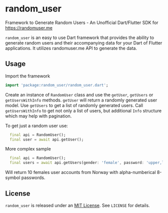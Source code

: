 # random_user
Framework to Generate Random Users - An Unofficial Dart/Flutter SDK for https://randomuser.me

`random_user` is an easy to use Dart framework that provides the ability to generate random users and their accompanying data for your Dart of Flutter applications. It utilizes randomuser.me API to generate the data.

## Usage
Import the framework
```dart
import 'package:random_user/random_user.dart';
```
Create an instance of `RandomUser` class and use the `getUser`, `getUsers` or `getUsersWithInfo` methods.
`getUser` will return a randomly generated user model.
Use `getUsers` to get a list of randomly generated users.
Call `getUsersWithInfo` to get not only a list of users, but additional `Info` structure which may help with pagination.

To get just a random user use:
```dart
  final api = RandomUser();
  final user = await api.getUser();
```

More complex sample
```dart
  final api = RandomUser();
  final users = await api.getUsers(gender: 'female', password: 'upper,lower,number,8', nationalities: 'NO', results: 10);
```
Will return 10 females user accounts from Norway with alpha-numberical 8-symbol passwords.

## License
`random_user` is released under an [MIT License](https://opensource.org/licenses/MIT). See `LICENSE` for details.
